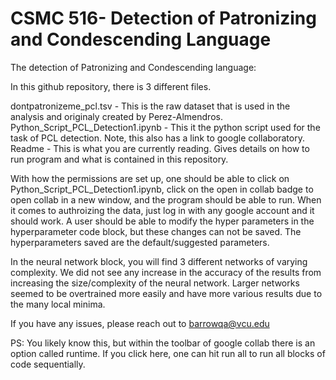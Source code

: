 # CSMC 516- Detection of Patronizing and Condescending Language


The detection of Patronizing and Condescending language:

In this github repository, there is 3 different files.

dontpatronizeme_pcl.tsv - This is the raw dataset that is used in the analysis and originaly created by Perez-Almendros. 
Python_Script_PCL_Detection1.ipynb - This it the python script used for the task of PCL detection. Note, this also has a link to google collaboratory.
Readme - This is what you are currently reading. Gives details on how to run program and what is contained in this repository. 

With how the permissions are set up, one should be able to click on Python_Script_PCL_Detection1.ipynb, click on the open in collab badge to open collab in a new window, and the program should be able to run. When it comes to authroizing the data, just log in with any google account and it should work. A user should be able to modify the hyper parameters in the hyperparameter code block, but these changes can not be saved. The hyperparameters saved are the default/suggested parameters. 

In the neural network block, you will find 3 different networks of varying complexity. We did not see any increase in the accuracy of the results from increasing the size/complexity of the neural network. Larger networks seemed to be overtrained more easily and have more various results due to the many local minima. 

If you have any issues, please reach out to barrowqa@vcu.edu

PS: You likely know this, but within the toolbar of google collab there is an option called runtime. If you click here, one can hit run all to run all blocks of code sequentially.
